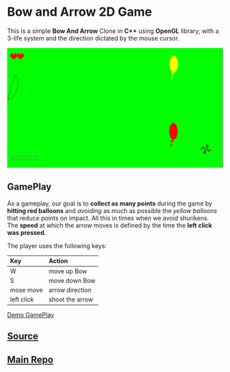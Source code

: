 # Bow and Arrow 2D Game

This is a simple **Bow And Arrow** Clone in **C++** using **OpenGL** library, with a 3-life system and the direction dictated by the mouse cursor.

![](https://github.com/CristiSandu/BowAndArrow2D/blob/main/IMG/B%26A.PNG)

## GamePlay

As a gameplay, our goal is to **collect as many points** during the game by **hitting red balloons** and _avoiding_ as much as possible the _yellow balloons_ that reduce points on impact. All this in times when we avoid shurikens.  
The **speed** at which the arrow moves is defined by the time the **left click was pressed**.

The player uses the following keys:

| Key        | Action          |
| :--------- | :-------------- |
| W          | move up Bow     |
| S          | move down Bow   |
| mose move  | arrow direction |
| left click | shoot the arrow |

[Demo GamePlay](https://youtu.be/gR7sjpT8Glk)

## [Source](https://github.com/CristiSandu/BowAndArrow2D/tree/main/Source/Laboratoare/Tema1)
## [Main Repo](https://github.com/CristiSandu/EGC)
